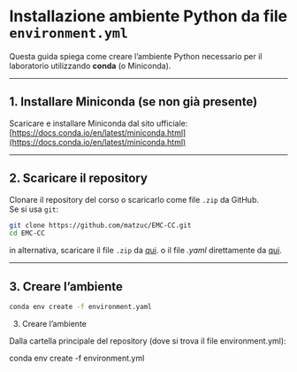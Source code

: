 # Installazione ambiente Python da file `environment.yml`

Questa guida spiega come creare l’ambiente Python necessario per il laboratorio utilizzando **conda** (o Miniconda).


---

## 1. Installare Miniconda (se non già presente)
Scaricare e installare Miniconda dal sito ufficiale:   [https://docs.conda.io/en/latest/miniconda.html](https://docs.conda.io/en/latest/miniconda.html)

---

## 2. Scaricare il repository
Clonare il repository del corso o scaricarlo come file `.zip` da GitHub.  
Se si usa `git`:
```bash
git clone https://github.com/matzuc/EMC-CC.git
cd EMC-CC


```
in alternativa, scaricare il file `.zip` da  [qui](https://github.com/matzuc/EMC-CC/archive/refs/heads/main.zip). o il file *.yaml* direttamente da  [qui](environment.yaml).

---

## 3. Creare l’ambiente

```bash
conda env create -f environment.yaml
```


3. Creare l’ambiente

Dalla cartella principale del repository (dove si trova il file environment.yml):

conda env create -f environment.yml


